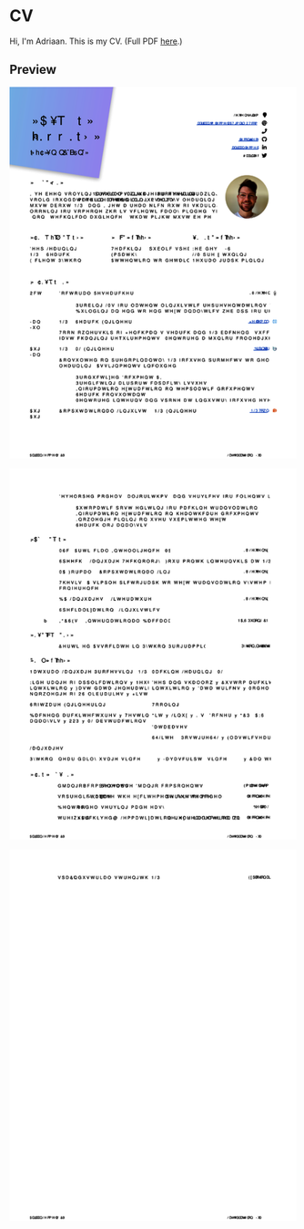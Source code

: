 # CV

Hi, I'm Adriaan. This is my CV. (Full PDF [here](/cv.pdf).)

## Preview

![page1](/cv-0.png)

![page2](/cv-1.png)

![page3](/cv-2.png)

